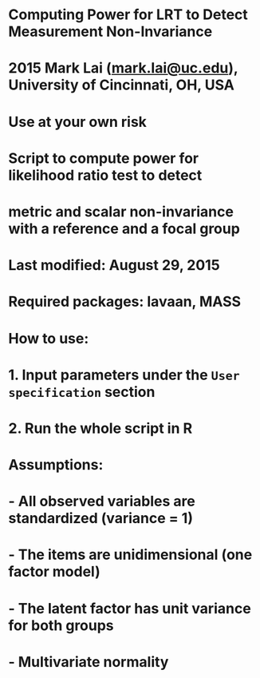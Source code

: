 # Computing Power for LRT to Detect Measurement Non-Invariance
# 
# 2015 Mark Lai (mark.lai@uc.edu), University of Cincinnati, OH, USA
#
# Use at your own risk
# 
# Script to compute power for likelihood ratio test to detect 
# metric and scalar non-invariance with a reference and a focal group
#
# Last modified: August 29, 2015
#
# Required packages: lavaan, MASS
# 
# How to use:
#   1. Input parameters under the `User specification` section
#   2. Run the whole script in R
#
# Assumptions:
#   - All observed variables are standardized (variance = 1)
#   - The items are unidimensional (one factor model)
#   - The latent factor has unit variance for both groups
#   - Multivariate normality
